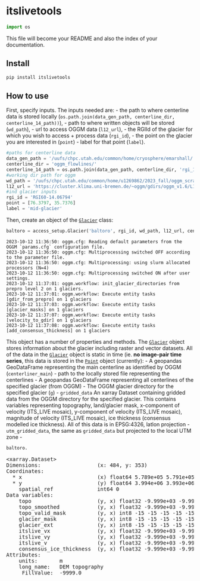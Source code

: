 # itslivetools

<!-- WARNING: THIS FILE WAS AUTOGENERATED! DO NOT EDIT! -->

``` python
import os
```

This file will become your README and also the index of your
documentation.

## Install

``` sh
pip install itslivetools
```

## How to use

First, specify inputs. The inputs needed are: - the path to where
centerline data is stored locally
(`os.path.join(data_gen_path, centerline_dir, centerline_14_path))`), -
path to where written objects will be stored (`wd_path`), - url to
access OGGM data (`l12_url`), - the RGIId of the glacier for which you
wish to access + process data (`rgi_id`), - the point on the glacier you
are interested in (`point`) - label for that point (`label`).

``` python
#paths for centerline data
data_gen_path = '/uufs/chpc.utah.edu/common/home/cryosphere/emarshall/'
centerline_dir = 'oggm_flowlines/'
centerline_14_path = os.path.join(data_gen_path, centerline_dir, 'rgi_14/centerlines_smoothed_14.shp')
#working dir path for oggm 
wd_path = '/uufs/chpc.utah.edu/common/home/u1269862/2023_fall/oggm_scratch'
l12_url = 'https://cluster.klima.uni-bremen.de/~oggm/gdirs/oggm_v1.6/L1-L2_files/centerlines/'
#ind glacier inputs 
rgi_id = 'RGI60-14.06794'
point = [76.3797, 35.7376]
label = 'mid-glacier'
```

Then, create an object of the
[`Glacier`](https://e-marshall.github.io/itslivetools/access_setup.html#glacier)
class:

``` python
baltoro = access_setup.Glacier('baltoro', rgi_id, wd_path, l12_url, centerline_14_path, 'EPSG:32643')
```

    2023-10-12 11:36:50: oggm.cfg: Reading default parameters from the OGGM `params.cfg` configuration file.
    2023-10-12 11:36:50: oggm.cfg: Multiprocessing switched OFF according to the parameter file.
    2023-10-12 11:36:50: oggm.cfg: Multiprocessing: using slurm allocated processors (N=4)
    2023-10-12 11:36:50: oggm.cfg: Multiprocessing switched ON after user settings.
    2023-10-12 11:37:01: oggm.workflow: init_glacier_directories from prepro level 2 on 1 glaciers.
    2023-10-12 11:37:01: oggm.workflow: Execute entity tasks [gdir_from_prepro] on 1 glaciers
    2023-10-12 11:37:03: oggm.workflow: Execute entity tasks [glacier_masks] on 1 glaciers
    2023-10-12 11:37:07: oggm.workflow: Execute entity tasks [velocity_to_gdir] on 1 glaciers
    2023-10-12 11:37:08: oggm.workflow: Execute entity tasks [add_consensus_thickness] on 1 glaciers

This object has a number of properties and methods. The
[`Glacier`](https://e-marshall.github.io/itslivetools/access_setup.html#glacier)
object stores information about the glacier including raster and vector
datasets. All of the data in the
[`Glacier`](https://e-marshall.github.io/itslivetools/access_setup.html#glacier)
object is static in time (ie. **no image-pair time series**, this data
is stored in the
[`Point`](https://e-marshall.github.io/itslivetools/access_setup.html#point)
object (currently): - A geopandas GeoDataFrame representing the main
centerline as identified by OGGM (`centerliner_main`) - path to the
locally stored file representing the centerlines - A geopandas
GeoDataFrame representing all centerlines of the specified glacier (from
OGGM) - The OGGM glacier directory for the specified glacier (`g`) -
`gridded_data` An xarray Dataset containing gridded data from the OGGM
directory for the specified glacier. This contains variables
representing topography, land/glacier mask, x-component of velocity
(ITS_LIVE mosaic), y-component of velocity (ITS_LIVE mosaic), magnitude
of velocity (ITS_LIVE mosaic), ice thickness (consensus modelled ice
thickness). All of this data is in EPSG:4326, latlon projection -
`utm_gridded_data`, the same as `gridded_data` but projected to the
local UTM zone -

``` python
baltoro.
```

<div><svg style="position: absolute; width: 0; height: 0; overflow: hidden">
<defs>
<symbol id="icon-database" viewBox="0 0 32 32">
<path d="M16 0c-8.837 0-16 2.239-16 5v4c0 2.761 7.163 5 16 5s16-2.239 16-5v-4c0-2.761-7.163-5-16-5z"></path>
<path d="M16 17c-8.837 0-16-2.239-16-5v6c0 2.761 7.163 5 16 5s16-2.239 16-5v-6c0 2.761-7.163 5-16 5z"></path>
<path d="M16 26c-8.837 0-16-2.239-16-5v6c0 2.761 7.163 5 16 5s16-2.239 16-5v-6c0 2.761-7.163 5-16 5z"></path>
</symbol>
<symbol id="icon-file-text2" viewBox="0 0 32 32">
<path d="M28.681 7.159c-0.694-0.947-1.662-2.053-2.724-3.116s-2.169-2.030-3.116-2.724c-1.612-1.182-2.393-1.319-2.841-1.319h-15.5c-1.378 0-2.5 1.121-2.5 2.5v27c0 1.378 1.122 2.5 2.5 2.5h23c1.378 0 2.5-1.122 2.5-2.5v-19.5c0-0.448-0.137-1.23-1.319-2.841zM24.543 5.457c0.959 0.959 1.712 1.825 2.268 2.543h-4.811v-4.811c0.718 0.556 1.584 1.309 2.543 2.268zM28 29.5c0 0.271-0.229 0.5-0.5 0.5h-23c-0.271 0-0.5-0.229-0.5-0.5v-27c0-0.271 0.229-0.5 0.5-0.5 0 0 15.499-0 15.5 0v7c0 0.552 0.448 1 1 1h7v19.5z"></path>
<path d="M23 26h-14c-0.552 0-1-0.448-1-1s0.448-1 1-1h14c0.552 0 1 0.448 1 1s-0.448 1-1 1z"></path>
<path d="M23 22h-14c-0.552 0-1-0.448-1-1s0.448-1 1-1h14c0.552 0 1 0.448 1 1s-0.448 1-1 1z"></path>
<path d="M23 18h-14c-0.552 0-1-0.448-1-1s0.448-1 1-1h14c0.552 0 1 0.448 1 1s-0.448 1-1 1z"></path>
</symbol>
</defs>
</svg>
<style>/* CSS stylesheet for displaying xarray objects in jupyterlab.
 *
 */
&#10;:root {
  --xr-font-color0: var(--jp-content-font-color0, rgba(0, 0, 0, 1));
  --xr-font-color2: var(--jp-content-font-color2, rgba(0, 0, 0, 0.54));
  --xr-font-color3: var(--jp-content-font-color3, rgba(0, 0, 0, 0.38));
  --xr-border-color: var(--jp-border-color2, #e0e0e0);
  --xr-disabled-color: var(--jp-layout-color3, #bdbdbd);
  --xr-background-color: var(--jp-layout-color0, white);
  --xr-background-color-row-even: var(--jp-layout-color1, white);
  --xr-background-color-row-odd: var(--jp-layout-color2, #eeeeee);
}
&#10;html[theme=dark],
body[data-theme=dark],
body.vscode-dark {
  --xr-font-color0: rgba(255, 255, 255, 1);
  --xr-font-color2: rgba(255, 255, 255, 0.54);
  --xr-font-color3: rgba(255, 255, 255, 0.38);
  --xr-border-color: #1F1F1F;
  --xr-disabled-color: #515151;
  --xr-background-color: #111111;
  --xr-background-color-row-even: #111111;
  --xr-background-color-row-odd: #313131;
}
&#10;.xr-wrap {
  display: block !important;
  min-width: 300px;
  max-width: 700px;
}
&#10;.xr-text-repr-fallback {
  /* fallback to plain text repr when CSS is not injected (untrusted notebook) */
  display: none;
}
&#10;.xr-header {
  padding-top: 6px;
  padding-bottom: 6px;
  margin-bottom: 4px;
  border-bottom: solid 1px var(--xr-border-color);
}
&#10;.xr-header > div,
.xr-header > ul {
  display: inline;
  margin-top: 0;
  margin-bottom: 0;
}
&#10;.xr-obj-type,
.xr-array-name {
  margin-left: 2px;
  margin-right: 10px;
}
&#10;.xr-obj-type {
  color: var(--xr-font-color2);
}
&#10;.xr-sections {
  padding-left: 0 !important;
  display: grid;
  grid-template-columns: 150px auto auto 1fr 20px 20px;
}
&#10;.xr-section-item {
  display: contents;
}
&#10;.xr-section-item input {
  display: none;
}
&#10;.xr-section-item input + label {
  color: var(--xr-disabled-color);
}
&#10;.xr-section-item input:enabled + label {
  cursor: pointer;
  color: var(--xr-font-color2);
}
&#10;.xr-section-item input:enabled + label:hover {
  color: var(--xr-font-color0);
}
&#10;.xr-section-summary {
  grid-column: 1;
  color: var(--xr-font-color2);
  font-weight: 500;
}
&#10;.xr-section-summary > span {
  display: inline-block;
  padding-left: 0.5em;
}
&#10;.xr-section-summary-in:disabled + label {
  color: var(--xr-font-color2);
}
&#10;.xr-section-summary-in + label:before {
  display: inline-block;
  content: '►';
  font-size: 11px;
  width: 15px;
  text-align: center;
}
&#10;.xr-section-summary-in:disabled + label:before {
  color: var(--xr-disabled-color);
}
&#10;.xr-section-summary-in:checked + label:before {
  content: '▼';
}
&#10;.xr-section-summary-in:checked + label > span {
  display: none;
}
&#10;.xr-section-summary,
.xr-section-inline-details {
  padding-top: 4px;
  padding-bottom: 4px;
}
&#10;.xr-section-inline-details {
  grid-column: 2 / -1;
}
&#10;.xr-section-details {
  display: none;
  grid-column: 1 / -1;
  margin-bottom: 5px;
}
&#10;.xr-section-summary-in:checked ~ .xr-section-details {
  display: contents;
}
&#10;.xr-array-wrap {
  grid-column: 1 / -1;
  display: grid;
  grid-template-columns: 20px auto;
}
&#10;.xr-array-wrap > label {
  grid-column: 1;
  vertical-align: top;
}
&#10;.xr-preview {
  color: var(--xr-font-color3);
}
&#10;.xr-array-preview,
.xr-array-data {
  padding: 0 5px !important;
  grid-column: 2;
}
&#10;.xr-array-data,
.xr-array-in:checked ~ .xr-array-preview {
  display: none;
}
&#10;.xr-array-in:checked ~ .xr-array-data,
.xr-array-preview {
  display: inline-block;
}
&#10;.xr-dim-list {
  display: inline-block !important;
  list-style: none;
  padding: 0 !important;
  margin: 0;
}
&#10;.xr-dim-list li {
  display: inline-block;
  padding: 0;
  margin: 0;
}
&#10;.xr-dim-list:before {
  content: '(';
}
&#10;.xr-dim-list:after {
  content: ')';
}
&#10;.xr-dim-list li:not(:last-child):after {
  content: ',';
  padding-right: 5px;
}
&#10;.xr-has-index {
  font-weight: bold;
}
&#10;.xr-var-list,
.xr-var-item {
  display: contents;
}
&#10;.xr-var-item > div,
.xr-var-item label,
.xr-var-item > .xr-var-name span {
  background-color: var(--xr-background-color-row-even);
  margin-bottom: 0;
}
&#10;.xr-var-item > .xr-var-name:hover span {
  padding-right: 5px;
}
&#10;.xr-var-list > li:nth-child(odd) > div,
.xr-var-list > li:nth-child(odd) > label,
.xr-var-list > li:nth-child(odd) > .xr-var-name span {
  background-color: var(--xr-background-color-row-odd);
}
&#10;.xr-var-name {
  grid-column: 1;
}
&#10;.xr-var-dims {
  grid-column: 2;
}
&#10;.xr-var-dtype {
  grid-column: 3;
  text-align: right;
  color: var(--xr-font-color2);
}
&#10;.xr-var-preview {
  grid-column: 4;
}
&#10;.xr-index-preview {
  grid-column: 2 / 5;
  color: var(--xr-font-color2);
}
&#10;.xr-var-name,
.xr-var-dims,
.xr-var-dtype,
.xr-preview,
.xr-attrs dt {
  white-space: nowrap;
  overflow: hidden;
  text-overflow: ellipsis;
  padding-right: 10px;
}
&#10;.xr-var-name:hover,
.xr-var-dims:hover,
.xr-var-dtype:hover,
.xr-attrs dt:hover {
  overflow: visible;
  width: auto;
  z-index: 1;
}
&#10;.xr-var-attrs,
.xr-var-data,
.xr-index-data {
  display: none;
  background-color: var(--xr-background-color) !important;
  padding-bottom: 5px !important;
}
&#10;.xr-var-attrs-in:checked ~ .xr-var-attrs,
.xr-var-data-in:checked ~ .xr-var-data,
.xr-index-data-in:checked ~ .xr-index-data {
  display: block;
}
&#10;.xr-var-data > table {
  float: right;
}
&#10;.xr-var-name span,
.xr-var-data,
.xr-index-name div,
.xr-index-data,
.xr-attrs {
  padding-left: 25px !important;
}
&#10;.xr-attrs,
.xr-var-attrs,
.xr-var-data,
.xr-index-data {
  grid-column: 1 / -1;
}
&#10;dl.xr-attrs {
  padding: 0;
  margin: 0;
  display: grid;
  grid-template-columns: 125px auto;
}
&#10;.xr-attrs dt,
.xr-attrs dd {
  padding: 0;
  margin: 0;
  float: left;
  padding-right: 10px;
  width: auto;
}
&#10;.xr-attrs dt {
  font-weight: normal;
  grid-column: 1;
}
&#10;.xr-attrs dt:hover span {
  display: inline-block;
  background: var(--xr-background-color);
  padding-right: 10px;
}
&#10;.xr-attrs dd {
  grid-column: 2;
  white-space: pre-wrap;
  word-break: break-all;
}
&#10;.xr-icon-database,
.xr-icon-file-text2,
.xr-no-icon {
  display: inline-block;
  vertical-align: middle;
  width: 1em;
  height: 1.5em !important;
  stroke-width: 0;
  stroke: currentColor;
  fill: currentColor;
}
</style><pre class='xr-text-repr-fallback'>&lt;xarray.Dataset&gt;
Dimensions:                  (x: 484, y: 353)
Coordinates:
  * x                        (x) float64 5.789e+05 5.791e+05 ... 6.755e+05
  * y                        (y) float64 3.994e+06 3.993e+06 ... 3.923e+06
    spatial_ref              int64 0
Data variables:
    topo                     (y, x) float32 -9.999e+03 -9.999e+03 ... -9.999e+03
    topo_smoothed            (y, x) float32 -9.999e+03 -9.999e+03 ... -9.999e+03
    topo_valid_mask          (y, x) int8 -15 -15 -15 -15 -15 ... -15 -15 -15 -15
    glacier_mask             (y, x) int8 -15 -15 -15 -15 -15 ... -15 -15 -15 -15
    glacier_ext              (y, x) int8 -15 -15 -15 -15 -15 ... -15 -15 -15 -15
    itslive_vx               (y, x) float32 -9.999e+03 -9.999e+03 ... -9.999e+03
    itslive_vy               (y, x) float32 -9.999e+03 -9.999e+03 ... -9.999e+03
    itslive_v                (y, x) float32 -9.999e+03 -9.999e+03 ... -9.999e+03
    consensus_ice_thickness  (y, x) float32 -9.999e+03 -9.999e+03 ... -9.999e+03
Attributes:
    units:       m
    long_name:   DEM topography
    _FillValue:  -9999.0</pre><div class='xr-wrap' style='display:none'><div class='xr-header'><div class='xr-obj-type'>xarray.Dataset</div></div><ul class='xr-sections'><li class='xr-section-item'><input id='section-b4ccf903-bdf7-427f-a8e9-dbbefa1cb555' class='xr-section-summary-in' type='checkbox' disabled ><label for='section-b4ccf903-bdf7-427f-a8e9-dbbefa1cb555' class='xr-section-summary'  title='Expand/collapse section'>Dimensions:</label><div class='xr-section-inline-details'><ul class='xr-dim-list'><li><span class='xr-has-index'>x</span>: 484</li><li><span class='xr-has-index'>y</span>: 353</li></ul></div><div class='xr-section-details'></div></li><li class='xr-section-item'><input id='section-3ab125c5-20d2-4d5b-b58a-52b51c66b289' class='xr-section-summary-in' type='checkbox'  checked><label for='section-3ab125c5-20d2-4d5b-b58a-52b51c66b289' class='xr-section-summary' >Coordinates: <span>(3)</span></label><div class='xr-section-inline-details'></div><div class='xr-section-details'><ul class='xr-var-list'><li class='xr-var-item'><div class='xr-var-name'><span class='xr-has-index'>x</span></div><div class='xr-var-dims'>(x)</div><div class='xr-var-dtype'>float64</div><div class='xr-var-preview xr-preview'>5.789e+05 5.791e+05 ... 6.755e+05</div><input id='attrs-e863cb18-6660-4735-aa36-577f8087616e' class='xr-var-attrs-in' type='checkbox' ><label for='attrs-e863cb18-6660-4735-aa36-577f8087616e' title='Show/Hide attributes'><svg class='icon xr-icon-file-text2'><use xlink:href='#icon-file-text2'></use></svg></label><input id='data-19656f5f-7a05-4fbc-b6ad-d47227149f17' class='xr-var-data-in' type='checkbox'><label for='data-19656f5f-7a05-4fbc-b6ad-d47227149f17' title='Show/Hide data repr'><svg class='icon xr-icon-database'><use xlink:href='#icon-database'></use></svg></label><div class='xr-var-attrs'><dl class='xr-attrs'><dt><span>axis :</span></dt><dd>X</dd><dt><span>long_name :</span></dt><dd>x coordinate of projection</dd><dt><span>standard_name :</span></dt><dd>projection_x_coordinate</dd><dt><span>units :</span></dt><dd>metre</dd></dl></div><div class='xr-var-data'><pre>array([578850.752949, 579050.792849, 579250.832748, ..., 675069.944704,
       675269.984603, 675470.024503])</pre></div></li><li class='xr-var-item'><div class='xr-var-name'><span class='xr-has-index'>y</span></div><div class='xr-var-dims'>(y)</div><div class='xr-var-dtype'>float64</div><div class='xr-var-preview xr-preview'>3.994e+06 3.993e+06 ... 3.923e+06</div><input id='attrs-5879b03f-656f-4599-8950-e97f0039bfbe' class='xr-var-attrs-in' type='checkbox' ><label for='attrs-5879b03f-656f-4599-8950-e97f0039bfbe' title='Show/Hide attributes'><svg class='icon xr-icon-file-text2'><use xlink:href='#icon-file-text2'></use></svg></label><input id='data-e24bc177-bf0d-4675-8691-91651bec6c60' class='xr-var-data-in' type='checkbox'><label for='data-e24bc177-bf0d-4675-8691-91651bec6c60' title='Show/Hide data repr'><svg class='icon xr-icon-database'><use xlink:href='#icon-database'></use></svg></label><div class='xr-var-attrs'><dl class='xr-attrs'><dt><span>axis :</span></dt><dd>Y</dd><dt><span>long_name :</span></dt><dd>y coordinate of projection</dd><dt><span>standard_name :</span></dt><dd>projection_y_coordinate</dd><dt><span>units :</span></dt><dd>metre</dd></dl></div><div class='xr-var-data'><pre>array([3993534.196135, 3993334.156236, 3993134.116336, ..., 3923520.231241,
       3923320.191341, 3923120.151442])</pre></div></li><li class='xr-var-item'><div class='xr-var-name'><span>spatial_ref</span></div><div class='xr-var-dims'>()</div><div class='xr-var-dtype'>int64</div><div class='xr-var-preview xr-preview'>0</div><input id='attrs-57247944-38f2-47d4-9d18-1d1d28ceeca9' class='xr-var-attrs-in' type='checkbox' ><label for='attrs-57247944-38f2-47d4-9d18-1d1d28ceeca9' title='Show/Hide attributes'><svg class='icon xr-icon-file-text2'><use xlink:href='#icon-file-text2'></use></svg></label><input id='data-b8ceb36f-4974-4060-9f1f-47e40d031eef' class='xr-var-data-in' type='checkbox'><label for='data-b8ceb36f-4974-4060-9f1f-47e40d031eef' title='Show/Hide data repr'><svg class='icon xr-icon-database'><use xlink:href='#icon-database'></use></svg></label><div class='xr-var-attrs'><dl class='xr-attrs'><dt><span>crs_wkt :</span></dt><dd>PROJCS[&quot;WGS 84 / UTM zone 43N&quot;,GEOGCS[&quot;WGS 84&quot;,DATUM[&quot;WGS_1984&quot;,SPHEROID[&quot;WGS 84&quot;,6378137,298.257223563,AUTHORITY[&quot;EPSG&quot;,&quot;7030&quot;]],AUTHORITY[&quot;EPSG&quot;,&quot;6326&quot;]],PRIMEM[&quot;Greenwich&quot;,0,AUTHORITY[&quot;EPSG&quot;,&quot;8901&quot;]],UNIT[&quot;degree&quot;,0.0174532925199433,AUTHORITY[&quot;EPSG&quot;,&quot;9122&quot;]],AUTHORITY[&quot;EPSG&quot;,&quot;4326&quot;]],PROJECTION[&quot;Transverse_Mercator&quot;],PARAMETER[&quot;latitude_of_origin&quot;,0],PARAMETER[&quot;central_meridian&quot;,75],PARAMETER[&quot;scale_factor&quot;,0.9996],PARAMETER[&quot;false_easting&quot;,500000],PARAMETER[&quot;false_northing&quot;,0],UNIT[&quot;metre&quot;,1,AUTHORITY[&quot;EPSG&quot;,&quot;9001&quot;]],AXIS[&quot;Easting&quot;,EAST],AXIS[&quot;Northing&quot;,NORTH],AUTHORITY[&quot;EPSG&quot;,&quot;32643&quot;]]</dd><dt><span>semi_major_axis :</span></dt><dd>6378137.0</dd><dt><span>semi_minor_axis :</span></dt><dd>6356752.314245179</dd><dt><span>inverse_flattening :</span></dt><dd>298.257223563</dd><dt><span>reference_ellipsoid_name :</span></dt><dd>WGS 84</dd><dt><span>longitude_of_prime_meridian :</span></dt><dd>0.0</dd><dt><span>prime_meridian_name :</span></dt><dd>Greenwich</dd><dt><span>geographic_crs_name :</span></dt><dd>WGS 84</dd><dt><span>horizontal_datum_name :</span></dt><dd>World Geodetic System 1984</dd><dt><span>projected_crs_name :</span></dt><dd>WGS 84 / UTM zone 43N</dd><dt><span>grid_mapping_name :</span></dt><dd>transverse_mercator</dd><dt><span>latitude_of_projection_origin :</span></dt><dd>0.0</dd><dt><span>longitude_of_central_meridian :</span></dt><dd>75.0</dd><dt><span>false_easting :</span></dt><dd>500000.0</dd><dt><span>false_northing :</span></dt><dd>0.0</dd><dt><span>scale_factor_at_central_meridian :</span></dt><dd>0.9996</dd><dt><span>spatial_ref :</span></dt><dd>PROJCS[&quot;WGS 84 / UTM zone 43N&quot;,GEOGCS[&quot;WGS 84&quot;,DATUM[&quot;WGS_1984&quot;,SPHEROID[&quot;WGS 84&quot;,6378137,298.257223563,AUTHORITY[&quot;EPSG&quot;,&quot;7030&quot;]],AUTHORITY[&quot;EPSG&quot;,&quot;6326&quot;]],PRIMEM[&quot;Greenwich&quot;,0,AUTHORITY[&quot;EPSG&quot;,&quot;8901&quot;]],UNIT[&quot;degree&quot;,0.0174532925199433,AUTHORITY[&quot;EPSG&quot;,&quot;9122&quot;]],AUTHORITY[&quot;EPSG&quot;,&quot;4326&quot;]],PROJECTION[&quot;Transverse_Mercator&quot;],PARAMETER[&quot;latitude_of_origin&quot;,0],PARAMETER[&quot;central_meridian&quot;,75],PARAMETER[&quot;scale_factor&quot;,0.9996],PARAMETER[&quot;false_easting&quot;,500000],PARAMETER[&quot;false_northing&quot;,0],UNIT[&quot;metre&quot;,1,AUTHORITY[&quot;EPSG&quot;,&quot;9001&quot;]],AXIS[&quot;Easting&quot;,EAST],AXIS[&quot;Northing&quot;,NORTH],AUTHORITY[&quot;EPSG&quot;,&quot;32643&quot;]]</dd><dt><span>GeoTransform :</span></dt><dd>578750.7329992278 200.03989969757671 0.0 3993634.2160851196 0.0 -200.03989969757671</dd></dl></div><div class='xr-var-data'><pre>array(0)</pre></div></li></ul></div></li><li class='xr-section-item'><input id='section-f33197d1-c5e9-42c3-bf07-bc32c318dc39' class='xr-section-summary-in' type='checkbox'  checked><label for='section-f33197d1-c5e9-42c3-bf07-bc32c318dc39' class='xr-section-summary' >Data variables: <span>(9)</span></label><div class='xr-section-inline-details'></div><div class='xr-section-details'><ul class='xr-var-list'><li class='xr-var-item'><div class='xr-var-name'><span>topo</span></div><div class='xr-var-dims'>(y, x)</div><div class='xr-var-dtype'>float32</div><div class='xr-var-preview xr-preview'>-9.999e+03 ... -9.999e+03</div><input id='attrs-7673d44e-f4ae-4ff7-9cfa-6c0176e1e6de' class='xr-var-attrs-in' type='checkbox' ><label for='attrs-7673d44e-f4ae-4ff7-9cfa-6c0176e1e6de' title='Show/Hide attributes'><svg class='icon xr-icon-file-text2'><use xlink:href='#icon-file-text2'></use></svg></label><input id='data-c77fed35-a35d-455b-b71e-1cde935b57ff' class='xr-var-data-in' type='checkbox'><label for='data-c77fed35-a35d-455b-b71e-1cde935b57ff' title='Show/Hide data repr'><svg class='icon xr-icon-database'><use xlink:href='#icon-database'></use></svg></label><div class='xr-var-attrs'><dl class='xr-attrs'><dt><span>units :</span></dt><dd>m</dd><dt><span>long_name :</span></dt><dd>DEM topography</dd><dt><span>_FillValue :</span></dt><dd>-9999.0</dd></dl></div><div class='xr-var-data'><pre>array([[-9999., -9999., -9999., ..., -9999., -9999., -9999.],
       [-9999., -9999., -9999., ..., -9999., -9999., -9999.],
       [-9999., -9999., -9999., ..., -9999., -9999., -9999.],
       ...,
       [-9999., -9999., -9999., ..., -9999., -9999., -9999.],
       [-9999., -9999., -9999., ..., -9999., -9999., -9999.],
       [-9999., -9999., -9999., ..., -9999., -9999., -9999.]],
      dtype=float32)</pre></div></li><li class='xr-var-item'><div class='xr-var-name'><span>topo_smoothed</span></div><div class='xr-var-dims'>(y, x)</div><div class='xr-var-dtype'>float32</div><div class='xr-var-preview xr-preview'>-9.999e+03 ... -9.999e+03</div><input id='attrs-ccc91efd-dfa5-4bd0-ad69-50580ac3f671' class='xr-var-attrs-in' type='checkbox' ><label for='attrs-ccc91efd-dfa5-4bd0-ad69-50580ac3f671' title='Show/Hide attributes'><svg class='icon xr-icon-file-text2'><use xlink:href='#icon-file-text2'></use></svg></label><input id='data-a228071f-1bc9-4501-b2a3-d2395619f1da' class='xr-var-data-in' type='checkbox'><label for='data-a228071f-1bc9-4501-b2a3-d2395619f1da' title='Show/Hide data repr'><svg class='icon xr-icon-database'><use xlink:href='#icon-database'></use></svg></label><div class='xr-var-attrs'><dl class='xr-attrs'><dt><span>units :</span></dt><dd>m</dd><dt><span>long_name :</span></dt><dd>DEM topography smoothed with radius: 3e+02 m</dd><dt><span>_FillValue :</span></dt><dd>-9999.0</dd></dl></div><div class='xr-var-data'><pre>array([[-9999., -9999., -9999., ..., -9999., -9999., -9999.],
       [-9999., -9999., -9999., ..., -9999., -9999., -9999.],
       [-9999., -9999., -9999., ..., -9999., -9999., -9999.],
       ...,
       [-9999., -9999., -9999., ..., -9999., -9999., -9999.],
       [-9999., -9999., -9999., ..., -9999., -9999., -9999.],
       [-9999., -9999., -9999., ..., -9999., -9999., -9999.]],
      dtype=float32)</pre></div></li><li class='xr-var-item'><div class='xr-var-name'><span>topo_valid_mask</span></div><div class='xr-var-dims'>(y, x)</div><div class='xr-var-dtype'>int8</div><div class='xr-var-preview xr-preview'>-15 -15 -15 -15 ... -15 -15 -15 -15</div><input id='attrs-4cb13dea-93c2-46ae-940d-f0b9847474ab' class='xr-var-attrs-in' type='checkbox' ><label for='attrs-4cb13dea-93c2-46ae-940d-f0b9847474ab' title='Show/Hide attributes'><svg class='icon xr-icon-file-text2'><use xlink:href='#icon-file-text2'></use></svg></label><input id='data-4449fdfc-7f05-4fec-8c7d-e669ccd770f8' class='xr-var-data-in' type='checkbox'><label for='data-4449fdfc-7f05-4fec-8c7d-e669ccd770f8' title='Show/Hide data repr'><svg class='icon xr-icon-database'><use xlink:href='#icon-database'></use></svg></label><div class='xr-var-attrs'><dl class='xr-attrs'><dt><span>units :</span></dt><dd>-</dd><dt><span>long_name :</span></dt><dd>DEM validity mask according to geotiff input (1-0)</dd><dt><span>_FillValue :</span></dt><dd>-15</dd></dl></div><div class='xr-var-data'><pre>array([[-15, -15, -15, ..., -15, -15, -15],
       [-15, -15, -15, ..., -15, -15, -15],
       [-15, -15, -15, ..., -15, -15, -15],
       ...,
       [-15, -15, -15, ..., -15, -15, -15],
       [-15, -15, -15, ..., -15, -15, -15],
       [-15, -15, -15, ..., -15, -15, -15]], dtype=int8)</pre></div></li><li class='xr-var-item'><div class='xr-var-name'><span>glacier_mask</span></div><div class='xr-var-dims'>(y, x)</div><div class='xr-var-dtype'>int8</div><div class='xr-var-preview xr-preview'>-15 -15 -15 -15 ... -15 -15 -15 -15</div><input id='attrs-6ac772b9-0aed-4d22-9125-21a419283b81' class='xr-var-attrs-in' type='checkbox' ><label for='attrs-6ac772b9-0aed-4d22-9125-21a419283b81' title='Show/Hide attributes'><svg class='icon xr-icon-file-text2'><use xlink:href='#icon-file-text2'></use></svg></label><input id='data-cd12dd22-5f04-41be-8ab9-ff02907f3500' class='xr-var-data-in' type='checkbox'><label for='data-cd12dd22-5f04-41be-8ab9-ff02907f3500' title='Show/Hide data repr'><svg class='icon xr-icon-database'><use xlink:href='#icon-database'></use></svg></label><div class='xr-var-attrs'><dl class='xr-attrs'><dt><span>units :</span></dt><dd>-</dd><dt><span>long_name :</span></dt><dd>Glacier mask</dd><dt><span>_FillValue :</span></dt><dd>-15</dd></dl></div><div class='xr-var-data'><pre>array([[-15, -15, -15, ..., -15, -15, -15],
       [-15, -15, -15, ..., -15, -15, -15],
       [-15, -15, -15, ..., -15, -15, -15],
       ...,
       [-15, -15, -15, ..., -15, -15, -15],
       [-15, -15, -15, ..., -15, -15, -15],
       [-15, -15, -15, ..., -15, -15, -15]], dtype=int8)</pre></div></li><li class='xr-var-item'><div class='xr-var-name'><span>glacier_ext</span></div><div class='xr-var-dims'>(y, x)</div><div class='xr-var-dtype'>int8</div><div class='xr-var-preview xr-preview'>-15 -15 -15 -15 ... -15 -15 -15 -15</div><input id='attrs-a222ccaf-e5d9-4e45-8710-5106820d3665' class='xr-var-attrs-in' type='checkbox' ><label for='attrs-a222ccaf-e5d9-4e45-8710-5106820d3665' title='Show/Hide attributes'><svg class='icon xr-icon-file-text2'><use xlink:href='#icon-file-text2'></use></svg></label><input id='data-a2068f89-fe1c-4217-90a7-05d3e295ed51' class='xr-var-data-in' type='checkbox'><label for='data-a2068f89-fe1c-4217-90a7-05d3e295ed51' title='Show/Hide data repr'><svg class='icon xr-icon-database'><use xlink:href='#icon-database'></use></svg></label><div class='xr-var-attrs'><dl class='xr-attrs'><dt><span>units :</span></dt><dd>-</dd><dt><span>long_name :</span></dt><dd>Glacier external boundaries</dd><dt><span>_FillValue :</span></dt><dd>-15</dd></dl></div><div class='xr-var-data'><pre>array([[-15, -15, -15, ..., -15, -15, -15],
       [-15, -15, -15, ..., -15, -15, -15],
       [-15, -15, -15, ..., -15, -15, -15],
       ...,
       [-15, -15, -15, ..., -15, -15, -15],
       [-15, -15, -15, ..., -15, -15, -15],
       [-15, -15, -15, ..., -15, -15, -15]], dtype=int8)</pre></div></li><li class='xr-var-item'><div class='xr-var-name'><span>itslive_vx</span></div><div class='xr-var-dims'>(y, x)</div><div class='xr-var-dtype'>float32</div><div class='xr-var-preview xr-preview'>-9.999e+03 ... -9.999e+03</div><input id='attrs-41e647eb-146f-43a4-be83-58e22b6bbb61' class='xr-var-attrs-in' type='checkbox' ><label for='attrs-41e647eb-146f-43a4-be83-58e22b6bbb61' title='Show/Hide attributes'><svg class='icon xr-icon-file-text2'><use xlink:href='#icon-file-text2'></use></svg></label><input id='data-54d00dff-505b-4edb-87dd-c35ee946ba65' class='xr-var-data-in' type='checkbox'><label for='data-54d00dff-505b-4edb-87dd-c35ee946ba65' title='Show/Hide data repr'><svg class='icon xr-icon-database'><use xlink:href='#icon-database'></use></svg></label><div class='xr-var-attrs'><dl class='xr-attrs'><dt><span>units :</span></dt><dd>m yr-1</dd><dt><span>long_name :</span></dt><dd>ITS LIVE velocity data in x map direction</dd><dt><span>_FillValue :</span></dt><dd>-9999.0</dd></dl></div><div class='xr-var-data'><pre>array([[-9999., -9999., -9999., ..., -9999., -9999., -9999.],
       [-9999., -9999., -9999., ..., -9999., -9999., -9999.],
       [-9999., -9999., -9999., ..., -9999., -9999., -9999.],
       ...,
       [-9999., -9999., -9999., ..., -9999., -9999., -9999.],
       [-9999., -9999., -9999., ..., -9999., -9999., -9999.],
       [-9999., -9999., -9999., ..., -9999., -9999., -9999.]],
      dtype=float32)</pre></div></li><li class='xr-var-item'><div class='xr-var-name'><span>itslive_vy</span></div><div class='xr-var-dims'>(y, x)</div><div class='xr-var-dtype'>float32</div><div class='xr-var-preview xr-preview'>-9.999e+03 ... -9.999e+03</div><input id='attrs-93c6f246-a7fe-4628-970f-b63b214c77f8' class='xr-var-attrs-in' type='checkbox' ><label for='attrs-93c6f246-a7fe-4628-970f-b63b214c77f8' title='Show/Hide attributes'><svg class='icon xr-icon-file-text2'><use xlink:href='#icon-file-text2'></use></svg></label><input id='data-803f09e0-8b19-4435-a4ad-c8db69673b48' class='xr-var-data-in' type='checkbox'><label for='data-803f09e0-8b19-4435-a4ad-c8db69673b48' title='Show/Hide data repr'><svg class='icon xr-icon-database'><use xlink:href='#icon-database'></use></svg></label><div class='xr-var-attrs'><dl class='xr-attrs'><dt><span>long_name :</span></dt><dd>ITS LIVE velocity data in y map direction</dd><dt><span>units :</span></dt><dd>m yr-1</dd><dt><span>_FillValue :</span></dt><dd>-9999.0</dd></dl></div><div class='xr-var-data'><pre>array([[-9999., -9999., -9999., ..., -9999., -9999., -9999.],
       [-9999., -9999., -9999., ..., -9999., -9999., -9999.],
       [-9999., -9999., -9999., ..., -9999., -9999., -9999.],
       ...,
       [-9999., -9999., -9999., ..., -9999., -9999., -9999.],
       [-9999., -9999., -9999., ..., -9999., -9999., -9999.],
       [-9999., -9999., -9999., ..., -9999., -9999., -9999.]],
      dtype=float32)</pre></div></li><li class='xr-var-item'><div class='xr-var-name'><span>itslive_v</span></div><div class='xr-var-dims'>(y, x)</div><div class='xr-var-dtype'>float32</div><div class='xr-var-preview xr-preview'>-9.999e+03 ... -9.999e+03</div><input id='attrs-664c8b56-a25e-4017-8c12-de068dd98372' class='xr-var-attrs-in' type='checkbox' ><label for='attrs-664c8b56-a25e-4017-8c12-de068dd98372' title='Show/Hide attributes'><svg class='icon xr-icon-file-text2'><use xlink:href='#icon-file-text2'></use></svg></label><input id='data-f3d16dea-1202-41bd-9bb4-2b098563da7b' class='xr-var-data-in' type='checkbox'><label for='data-f3d16dea-1202-41bd-9bb4-2b098563da7b' title='Show/Hide data repr'><svg class='icon xr-icon-database'><use xlink:href='#icon-database'></use></svg></label><div class='xr-var-attrs'><dl class='xr-attrs'><dt><span>units :</span></dt><dd>m yr-1</dd><dt><span>long_name :</span></dt><dd>ITS LIVE velocity data</dd><dt><span>_FillValue :</span></dt><dd>-9999.0</dd></dl></div><div class='xr-var-data'><pre>array([[-9999., -9999., -9999., ..., -9999., -9999., -9999.],
       [-9999., -9999., -9999., ..., -9999., -9999., -9999.],
       [-9999., -9999., -9999., ..., -9999., -9999., -9999.],
       ...,
       [-9999., -9999., -9999., ..., -9999., -9999., -9999.],
       [-9999., -9999., -9999., ..., -9999., -9999., -9999.],
       [-9999., -9999., -9999., ..., -9999., -9999., -9999.]],
      dtype=float32)</pre></div></li><li class='xr-var-item'><div class='xr-var-name'><span>consensus_ice_thickness</span></div><div class='xr-var-dims'>(y, x)</div><div class='xr-var-dtype'>float32</div><div class='xr-var-preview xr-preview'>-9.999e+03 ... -9.999e+03</div><input id='attrs-c12a5e1c-ffed-4c14-91d2-d5cd7c52bc16' class='xr-var-attrs-in' type='checkbox' ><label for='attrs-c12a5e1c-ffed-4c14-91d2-d5cd7c52bc16' title='Show/Hide attributes'><svg class='icon xr-icon-file-text2'><use xlink:href='#icon-file-text2'></use></svg></label><input id='data-9f6b3303-2a74-4201-a5e8-e82159e2d676' class='xr-var-data-in' type='checkbox'><label for='data-9f6b3303-2a74-4201-a5e8-e82159e2d676' title='Show/Hide data repr'><svg class='icon xr-icon-database'><use xlink:href='#icon-database'></use></svg></label><div class='xr-var-attrs'><dl class='xr-attrs'><dt><span>units :</span></dt><dd>m</dd><dt><span>long_name :</span></dt><dd>Ice thickness from the consensus estimate</dd><dt><span>base_url :</span></dt><dd>https://cluster.klima.uni-bremen.de/~fmaussion/icevol/composite/</dd><dt><span>_FillValue :</span></dt><dd>-9999.0</dd></dl></div><div class='xr-var-data'><pre>array([[-9999., -9999., -9999., ..., -9999., -9999., -9999.],
       [-9999., -9999., -9999., ..., -9999., -9999., -9999.],
       [-9999., -9999., -9999., ..., -9999., -9999., -9999.],
       ...,
       [-9999., -9999., -9999., ..., -9999., -9999., -9999.],
       [-9999., -9999., -9999., ..., -9999., -9999., -9999.],
       [-9999., -9999., -9999., ..., -9999., -9999., -9999.]],
      dtype=float32)</pre></div></li></ul></div></li><li class='xr-section-item'><input id='section-f5dd5a7f-308f-4685-994b-dfbcadbd0d58' class='xr-section-summary-in' type='checkbox'  ><label for='section-f5dd5a7f-308f-4685-994b-dfbcadbd0d58' class='xr-section-summary' >Indexes: <span>(2)</span></label><div class='xr-section-inline-details'></div><div class='xr-section-details'><ul class='xr-var-list'><li class='xr-var-item'><div class='xr-index-name'><div>x</div></div><div class='xr-index-preview'>PandasIndex</div><div></div><input id='index-a98432d3-2d87-4cbb-b0d9-705733125c7a' class='xr-index-data-in' type='checkbox'/><label for='index-a98432d3-2d87-4cbb-b0d9-705733125c7a' title='Show/Hide index repr'><svg class='icon xr-icon-database'><use xlink:href='#icon-database'></use></svg></label><div class='xr-index-data'><pre>PandasIndex(Float64Index([578850.7529490766, 579050.7928487741, 579250.8327484718,
              579450.8726481693, 579650.9125478669, 579850.9524475645,
              580050.9923472621, 580251.0322469596, 580451.0721466572,
              580651.1120463548,
              ...
              673669.6654057279, 673869.7053054256, 674069.7452051231,
              674269.7851048207, 674469.8250045183, 674669.8649042158,
              674869.9048039134,  675069.944703611, 675269.9846033086,
              675470.0245030061],
             dtype=&#x27;float64&#x27;, name=&#x27;x&#x27;, length=484))</pre></div></li><li class='xr-var-item'><div class='xr-index-name'><div>y</div></div><div class='xr-index-preview'>PandasIndex</div><div></div><input id='index-c3cf5ea7-4f98-4cd0-bf63-2e8b844fefb0' class='xr-index-data-in' type='checkbox'/><label for='index-c3cf5ea7-4f98-4cd0-bf63-2e8b844fefb0' title='Show/Hide index repr'><svg class='icon xr-icon-database'><use xlink:href='#icon-database'></use></svg></label><div class='xr-index-data'><pre>PandasIndex(Float64Index([ 3993534.196135271, 3993334.1562355733,  3993134.116335876,
              3992934.0764361783, 3992734.0365364808,  3992533.996636783,
              3992333.9567370852, 3992133.9168373877,   3991933.87693769,
              3991733.8370379927,
              ...
              3924920.5105390023, 3924720.4706393043, 3924520.4307396067,
               3924320.390839909, 3924120.3509402117,  3923920.311040514,
              3923720.2711408166,  3923520.231241119, 3923320.1913414216,
               3923120.151441724],
             dtype=&#x27;float64&#x27;, name=&#x27;y&#x27;, length=353))</pre></div></li></ul></div></li><li class='xr-section-item'><input id='section-55c638fe-fa36-42b5-b108-952910ef6734' class='xr-section-summary-in' type='checkbox'  checked><label for='section-55c638fe-fa36-42b5-b108-952910ef6734' class='xr-section-summary' >Attributes: <span>(3)</span></label><div class='xr-section-inline-details'></div><div class='xr-section-details'><dl class='xr-attrs'><dt><span>units :</span></dt><dd>m</dd><dt><span>long_name :</span></dt><dd>DEM topography</dd><dt><span>_FillValue :</span></dt><dd>-9999.0</dd></dl></div></li></ul></div></div>
